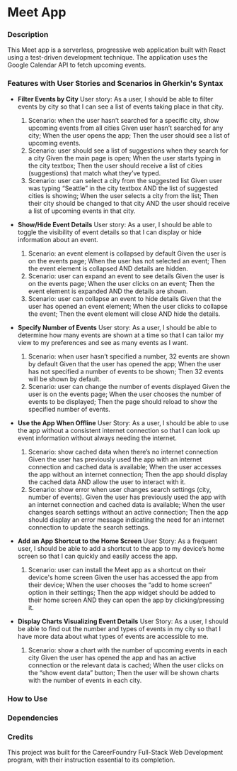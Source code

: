 # Meet App

### Description
This Meet app is a serverless, progressive web application built with React using a test-driven development technique. The application uses the Google
Calendar API to fetch upcoming events.

### Features with User Stories and Scenarios in Gherkin's Syntax
- **Filter Events by City**
  User story: As a user, I should be able to filter events by city so that I can see a list of events taking place in that city.
  1. Scenario: when the user hasn’t searched for a specific city, show upcoming events from all cities
     Given user hasn’t searched for any city;
     When the user opens the app;
     Then the user should see a list of upcoming events.
  2. Scenario: user should see a list of suggestions when they search for a city
     Given the main page is open;
     When the user starts typing in the city textbox;
     Then the user should receive a list of cities (suggestions) that match what they’ve typed.
  3. Scenario: user can select a city from the suggested list
     Given user was typing “Seattle” in the city textbox AND the list of suggested cities is showing;
     When the user selects a city from the list;
     Then their city should be changed to that city AND the user should receive a list of upcoming events in that city.
     
- **Show/Hide Event Details**
  User story: As a user, I should be able to toggle the visibility of event details so that I can display or hide information about an event.
  1. Scenario: an event element is collapsed by default
     Given the user is on the events page;
	   When the user has not selected an event;
	   Then the event element is collapsed AND details are hidden.
  2. Scenario: user can expand an event to see details
	   Given the user is on the events page;
	   When the user clicks on an event;
	   Then the event element is expanded AND the details are shown.
  3. Scenario: user can collapse an event to hide details
	   Given that the user has opened an event element;
	   When the user clicks to collapse the event;
	   Then the event element will close AND hide the details.

- **Specify Number of Events**
  User story: As a user, I should be able to determine how many events are shown at a time so that I can tailor my view to my preferences and see as many events as I want.
  1. Scenario: when user hasn’t specified a number, 32 events are shown by default
	   Given that the user has opened the app;
	   When the user has not specified a number of events to be shown;
	   Then 32 events will be shown by default.
  2. Scenario: user can change the number of events displayed
	   Given the user is on the events page;
	   When the user chooses the number of events to be displayed;
	   Then the page should reload to show the specified number of events.

- **Use the App When Offline**
  User Story: As a user, I should be able to use the app without a consistent internet connection so that I can look up event information without always needing the internet.
  1. Scenario: show cached data when there’s no internet connection
     Given the user has previously used the app with an internet connection and cached data is available;
	   When the user accesses the app without an internet connection;
	   Then the app should display the cached data AND allow the user to interact with it.
  2. Scenario: show error when user changes search settings (city, number of events).
     Given the user has previously used the app with an internet connection and cached data is available;
     When the user changes search settings without an active connection;
     Then the app should display an error message indicating the need for an internet connection to update the search settings.

- **Add an App Shortcut to the Home Screen**
  User Story: As a frequent user, I should be able to add a shortcut to the app to my device’s home screen so that I can quickly and easily access the app.
  1. Scenario: user can install the Meet app as a shortcut on their device's home screen
	   Given the user has accessed the app from their device;
	   When the user chooses the “add to home screen” option in their settings;
     Then the app widget should be added to their home screen AND they can open the app by clicking/pressing it.

- **Display Charts Visualizing Event Details**
  User Story: As a user, I should be able to find out the number and types of events in my city so that I have more data about what types of events are accessible to me.
  1. Scenario: show a chart with the number of upcoming events in each city
     Given the user has opened the app and has an active connection or the relevant data is cached; 
	   When the user clicks on the “show event data” button;
	   Then the user will be shown charts with the number of events in each city.

### How to Use

### Dependencies

### Credits
This project was built for the CareerFoundry Full-Stack Web Development program, with their instruction essential to its completion.
